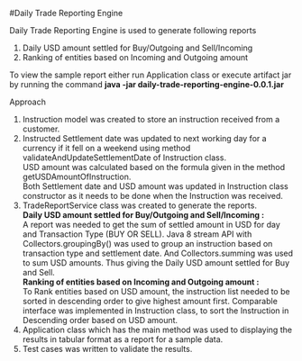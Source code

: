 #Daily Trade Reporting Engine

Daily Trade Reporting Engine is used to generate following reports
 1. Daily USD amount settled for Buy/Outgoing and Sell/Incoming
 2. Ranking of entities based on Incoming and Outgoing amount  

To view the sample report either run Application class or 
execute artifact jar by running the command **java -jar daily-trade-reporting-engine-0.0.1.jar**  

Approach 
1. Instruction model was created to store an instruction received from a customer. 
2. Instructed Settlement date was updated to next working day for a currency if it fell on a weekend using method validateAndUpdateSettlementDate of Instruction class.  
   USD amount was calculated based on the formula given in the method getUSDAmountOfInstruction.  
   Both Settlement date and USD amount was updated in Instruction class constructor as it needs to be done when the Instruction was received.  
3. TradeReportService class was created to generate the reports.  
	**Daily USD amount settled for Buy/Outgoing and Sell/Incoming :**  
	A report was needed to get the sum of settled amount in USD for day and Transaction Type (BUY OR SELL). Java 8 stream API with Collectors.groupingBy() was used to group an instruction based on transaction type and settlement date. And Collectors.summing was used to sum USD amounts. Thus giving the Daily USD amount settled for Buy and Sell.  
	**Ranking of entities based on Incoming and Outgoing amount :**   
	To Rank entities based on USD amount, the instruction list needed to be sorted in descending order to give highest amount first. Comparable interface was implemented in Instruction class, to sort the Instruction in Descending order based on USD amount.  	
4. Application class which has the main method was used to displaying the results in tabular format as a report for a sample data.  
5. Test cases was written to validate the results.